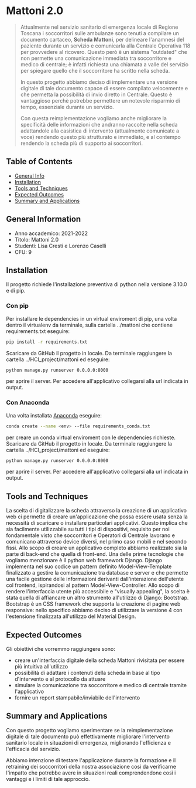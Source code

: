 # Mattoni 2.0
> Attualmente nel servizio sanitario di emergenza locale di Regione Toscana i soccorritori sulle ambulanze sono tenuti a compilare un documento cartaceo, **Scheda Mattoni**, per delineare l'anamnesi del paziente durante un servizio e comunicarla alla Centrale Operativa 118 per provvedere al ricovero. Questo però è un sistema "outdated" che non permette una comunicazione immediata tra soccorritore e medico di centrale; è infatti richiesta una chiamata a valle del servizio per spiegare quello che il soccorritore ha scritto nella scheda. 
>
> In questo progetto abbiamo deciso di implementare una versione digitale di tale documento capace di essere compilato velocemente e che permetta la possibilità di invio diretto in Centrale. Questo è vantaggioso perchè potrebbe permettere un notevole risparmio di tempo, essenziale durante un servizio.
> 
> Con questa reimplementazione vogliamo anche migliorare la specificità delle informazioni che andranno raccolte nella scheda adattandole alla casistica di intervento (attualmente comunicate a voce) rendendo questo più strutturato e immediato, e al contempo rendendo la scheda più di supporto ai soccorritori.

## Table of Contents
* [General Info](#general-information)
* [Installation](#installation)
* [Tools and Techniques](#tools-and-techniques)
* [Expected Outcomes](#expected-outcomes)
* [Summary and Applications](#summary-and-applications )


## General Information
- Anno accademico: 2021-2022
- Titolo: Mattoni 2.0
- Studenti: Lisa Cresti e Lorenzo Caselli
- CFU: 9


## Installation
Il progetto richiede l'installazione preventiva di python nella versione 3.10.0 e di pip.

### Con pip
Per installare le dependencies in un virtual enviroment di pip, una volta dentro il virtualenv da terminale, sulla cartella ../mattoni che contiene requirements.txt eseguire:
```bash
pip install -r requirements.txt
```
Scaricare da GitHub il progetto in locale.
Da terminale raggiungere la cartella ../HCI_project/mattoni ed eseguire:
```bash
python manage.py runserver 0.0.0.0:8000

```
per aprire il server. Per accedere all'applicativo collegarsi alla url indicata in output.

### Con Anaconda 
Una volta installata [Anaconda](https://www.anaconda.com/) eseguire:
```bash
conda create --name <env> --file requirements_conda.txt
```
per creare un conda virtual enviroment con le dependencies richieste.
Scaricare da GitHub il progetto in locale.
Da terminale raggiungere la cartella ../HCI_project/mattoni ed eseguire:
```bash
python manage.py runserver 0.0.0.0:8000

```
per aprire il server. Per accedere all'applicativo collegarsi alla url indicata in output.

## Tools and Techniques
La scelta di digitalizzare la scheda attraverso la creazione di un applicativo web ci permette di creare un'applicazione che possa essere usata senza la necessità di scaricare o installare particolari applicativi. Questo implica che sia facilmente utilizzabile su tutti i tipi di dispositivi, requisito per noi fondamentale visto che soccorritori e Operatori di Centrale lavorano e comunicano attraverso device diversi, nel primo caso mobili e nel secondo fissi.
Allo scopo di creare un applicativo completo abbiamo realizzato sia la parte di back-end che quella di front-end. 
Una delle prime tecnologie che vogliamo menzionare è il python web framework Django.
Django implementa nel suo codice un pattern definito Model-View-Template finalizzato a gestire la comunicazione tra database e server e che permette una facile gestione delle informazioni derivanti dall'interazione dell'utente col frontend, ispirandosi al pattern Model-View-Controller.
Allo scopo di rendere l'interfaccia utente più accessibile e "visually appealing", la scelta è stata quella di affiancare un altro strumento all'utilizzo di Django: Bootstrap.
Bootstrap è un CSS framework che supporta la creazione di pagine web responsive: nello specifico abbiamo deciso di utilizzare la versione 4 con l'estensione finalizzata all'utilizzo del Material Design.


## Expected Outcomes
Gli obiettivi che vorremmo raggiungere sono:
- creare un'interfaccia digitale della scheda Mattoni rivisitata per essere più intuitiva all'utilizzo
- possibilità di adattare i contenuti della scheda in base al tipo d'intervento e al protocollo da attuare 
- simulare la comunicazione tra soccorritore e medico di centrale tramite l'applicativo
- fornire un report stampabile/inviabile dell'intervento


## Summary and Applications 
Con questo progetto vogliamo sperimentare se la reimplementazione digitale di tale documento può effettivamente migliorare l'intervento sanitario locale in situazioni di emergenza, migliorando l'efficienza e l'efficacia del servizio. 

Abbiamo intenzione di testare l'applicazione durante la formazione e il retraining dei soccorritori della nostra associazione così da verificarne l'impatto che potrebbe avere in situazioni reali comprendendone così i vantaggi e i limiti di tale approccio.

